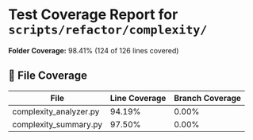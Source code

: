 # Test Coverage Report for `scripts/refactor/complexity/`

**Folder Coverage:** 98.41% (124 of 126 lines covered)

## 📄 File Coverage
| File | Line Coverage | Branch Coverage |
| ---- | ------------- | ---------------- |
| complexity_analyzer.py | 94.19% | 0.00% |
| complexity_summary.py | 97.50% | 0.00% |